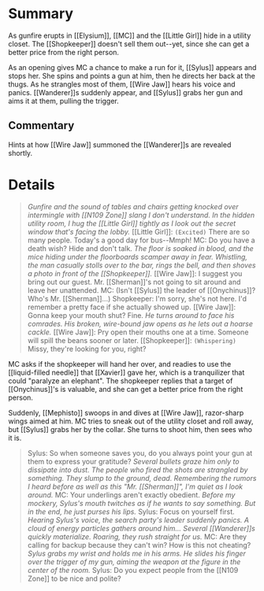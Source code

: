# Summary
As gunfire erupts in [[Elysium]], [[MC]] and the [[Little Girl]] hide in a utility closet. The [[Shopkeeper]] doesn't sell them out--yet, since she can get a better price from the right person.

As an opening gives MC a chance to make a run for it, [[Sylus]] appears and stops her. She spins and points a gun at him, then he directs her back at the thugs. As he strangles most of them, [[Wire Jaw]] hears his voice and panics. [[Wanderer]]s suddenly appear, and [[Sylus]] grabs her gun and aims it at them, pulling the trigger.

## Commentary
Hints at how [[Wire Jaw]] summoned the [[Wanderer]]s are revealed shortly.

# Details
> *Gunfire and the sound of tables and chairs getting knocked over intermingle with [[N109 Zone]] slang I don't understand. In the hidden utility room, I hug the [[Little Girl]] tightly as I look out the secret window that's facing the lobby.*
> [[Little Girl]]: `(Excited)` There are so many people. Today's a good day for bus--Mmph!
> MC: Do you have a death wish? Hide and don't talk.
> *The floor is soaked in blood, and the mice hiding under the floorboards scamper away in fear.
> Whistling, the man casually stolls over to the bar, rings the bell, and then shoves a photo in front of the [[Shopkeeper]].*
> [[Wire Jaw]]: I suggest you bring out our guest. Mr. [[Sherman]]'s not going to sit around and leave her unattended.
> MC: (Isn't [[Sylus]] the leader of [[Onychinus]]? Who's Mr. [[Sherman]]...)
> Shopkeeper: I'm sorry, she's not here. I'd remember a pretty face if she actually showed up.
> [[Wire Jaw]]: Gonna keep your mouth shut? Fine.
> *He turns around to face his comrades. His broken, wire-bound jaw opens as he lets out a hoarse cackle.*
> [[Wire Jaw]]: Pry open their mouths one at a  time. Someone will spill the beans sooner or later.
> [[Shopkeeper]]: `(Whispering)` Missy, they're looking for you, right?

MC asks if the shopkeeper will hand her over, and readies to use the [[liquid-filled needle]] that [[Xavier]] gave her, which is a tranquilizer that could "paralyze an elephant". The shopkeeper replies that a target of [[Onychinus]]'s is valuable, and she can get a better price from the right person.

Suddenly, [[Mephisto]] swoops in and dives at [[Wire Jaw]], razor-sharp wings aimed at him. MC tries to sneak out of the utility closet and roll away, but [[Sylus]] grabs her by the collar. She turns to shoot him, then sees who it is.
> Sylus: So when someone saves you, do you always point your gun at them to express your gratitude?
> *Several bullets graze him only to dissipate into dust. The people who fired the shots are strangled by something. They slump to the ground, dead.*
> *Remembering the rumors I heard before as well as this "Mr. [[Sherman]]", I'm quiet as I look around.*
> MC: Your underlings aren't exactly obedient.
> *Before my mockery, Sylus's mouth twitches as if he wants to say something. But in the end, he just purses his lips.*
> Sylus: Focus on yourself first.
> *Hearing Sylus's voice, the search party's leader suddenly panics. A cloud of energy particles gathers around him... Several [[Wanderer]]s quickly materialize. Roaring, they rush straight for us.*
> MC: Are they calling for backup because they can't win? How is this not cheating?
> *Sylus grabs my wrist and holds me in his arms. He slides his finger over the trigger of my gun, aiming the weapon at the figure in the center of the room.*
> Sylus: Do you expect people from the [[N109 Zone]] to be nice and polite?
